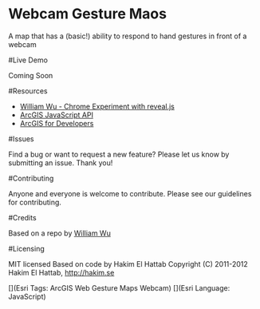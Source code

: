 # Webcam Gesture Maos
A map that has a (basic!) ability to respond to hand gestures in front of a webcam


#Live Demo

Coming Soon

#Resources

- [William Wu - Chrome Experiment with reveal.js](https://www.chromeexperiments.com/experiment/gesture-based-revealjs)
- [ArcGIS JavaScript API](https://developers.arcgis.com/javascript/jsapi/ "Esri ArcGIS JavaScript API")
- [ArcGIS for Developers](https://developers.arcgis.com/ "ArcGIS for Developers")

#Issues

Find a bug or want to request a new feature? Please let us know by submitting an issue. Thank you!

#Contributing

Anyone and everyone is welcome to contribute. Please see our guidelines for contributing.

#Credits

Based on a repo by [William Wu](https://www.chromeexperiments.com/experiment/gesture-based-revealjs)

#Licensing

MIT licensed
Based on code by Hakim El Hattab
Copyright (C) 2011-2012 Hakim El Hattab, http://hakim.se


[](Esri Tags: ArcGIS Web Gesture Maps Webcam)
[](Esri Language: JavaScript)
